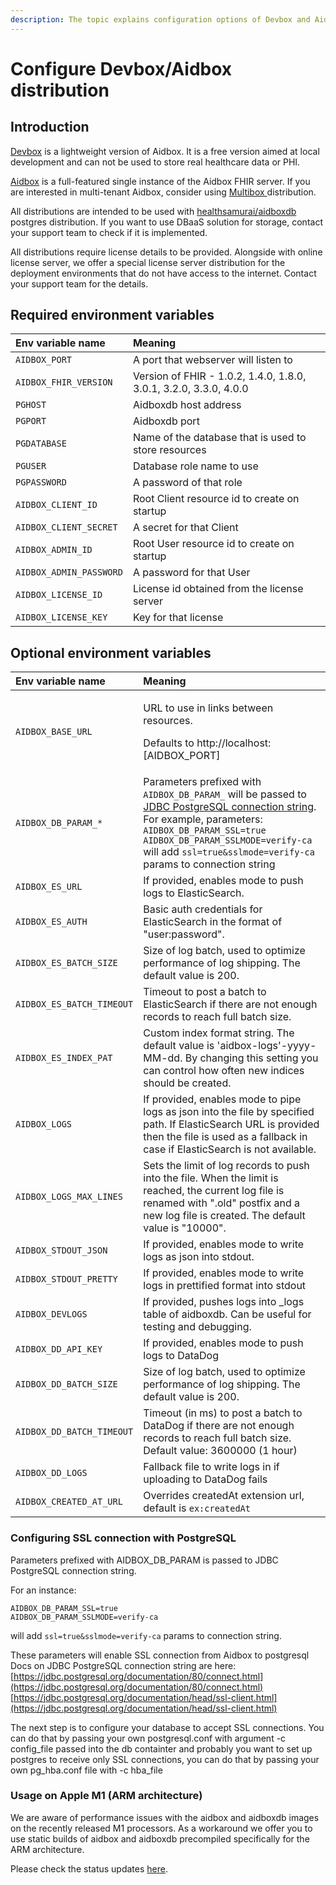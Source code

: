 ```yaml
---
description: The topic explains configuration options of Devbox and Aidbox distributions
---
```


# Configure Devbox/Aidbox distribution

## Introduction

[Devbox](https://hub.docker.com/r/healthsamurai/devbox) is a lightweight version of Aidbox. It is a free version aimed at local development and can not be used to store real healthcare data or PHI.

[Aidbox](https://hub.docker.com/r/healthsamurai/aidboxone) is a full-featured single instance of the Aidbox FHIR server. If you are interested in multi-tenant Aidbox, consider using [Multibox ](https://docs.aidbox.app/getting-started/installation/use-devbox-aidbox)distribution.

All distributions are intended to be used with [healthsamurai/aidboxdb](https://hub.docker.com/r/healthsamurai/aidboxdb) postgres distribution. If you want to use DBaaS solution for storage, contact your support team to check if it is implemented.

All distributions require license details to be provided. Alongside with online license server, we offer a special license server distribution for the deployment environments that do not have access to the internet. Contact your support team for the details.

## Required environment variables

| Env variable name | Meaning |
| :--- | :--- |
| `AIDBOX_PORT` | A port that webserver will listen to |
| `AIDBOX_FHIR_VERSION` | Version of FHIR - 1.0.2, 1.4.0, 1.8.0, 3.0.1, 3.2.0, 3.3.0, 4.0.0 |
| `PGHOST` | Aidboxdb host address |
| `PGPORT` | Aidboxdb port |
| `PGDATABASE` | Name of the database that is used to store resources |
| `PGUSER` | Database role name to use |
| `PGPASSWORD` | A password of that role |
| `AIDBOX_CLIENT_ID` | Root Client resource id to create on startup |
| `AIDBOX_CLIENT_SECRET` | A secret for that Client |
| `AIDBOX_ADMIN_ID` | Root User resource id to create on startup |
| `AIDBOX_ADMIN_PASSWORD` | A password for that User |
| `AIDBOX_LICENSE_ID` | License id obtained from the license server |
| `AIDBOX_LICENSE_KEY` | Key for that license |

## Optional environment variables

<table>
  <thead>
    <tr>
      <th style="text-align:left">Env variable name</th>
      <th style="text-align:left">Meaning</th>
    </tr>
  </thead>
  <tbody>
    <tr>
      <td style="text-align:left"><code>AIDBOX_BASE_URL</code>
      </td>
      <td style="text-align:left">
        <p>URL to use in links between resources.</p>
        <p>Defaults to http://localhost:[AIDBOX_PORT]</p>
      </td>
    </tr>
    <tr>
      <td style="text-align:left"><code>AIDBOX_DB_PARAM_*</code>
      </td>
      <td style="text-align:left">Parameters prefixed with <code>AIDBOX_DB_PARAM_</code> will be passed to
        <a
        href="https://jdbc.postgresql.org/documentation/80/connect.html">JDBC PostgreSQL connection string</a>. For example, parameters: <code>AIDBOX_DB_PARAM_SSL=true</code>  <code>AIDBOX_DB_PARAM_SSLMODE=verify-ca</code> will
          add <code>ssl=true&amp;sslmode=verify-ca</code> params to connection string</td>
    </tr>
    <tr>
      <td style="text-align:left"><code>AIDBOX_ES_URL</code>
      </td>
      <td style="text-align:left">If provided, enables mode to push logs to ElasticSearch.</td>
    </tr>
    <tr>
      <td style="text-align:left"><code>AIDBOX_ES_AUTH</code>
      </td>
      <td style="text-align:left">Basic auth credentials for ElasticSearch in the format of &quot;user:password&quot;.</td>
    </tr>
    <tr>
      <td style="text-align:left"><code>AIDBOX_ES_BATCH_SIZE</code>
      </td>
      <td style="text-align:left">Size of log batch, used to optimize performance of log shipping. The default
        value is 200.</td>
    </tr>
    <tr>
      <td style="text-align:left"><code>AIDBOX_ES_BATCH_TIMEOUT</code>
      </td>
      <td style="text-align:left">Timeout to post a batch to ElasticSearch if there are not enough records
        to reach full batch size.</td>
    </tr>
    <tr>
      <td style="text-align:left"><code>AIDBOX_ES_INDEX_PAT</code>
      </td>
      <td style="text-align:left">Custom index format string. The default value is &apos;aidbox-logs&apos;-yyyy-MM-dd.
        By changing this setting you can control how often new indices should be
        created.</td>
    </tr>
    <tr>
      <td style="text-align:left"><code>AIDBOX_LOGS</code>
      </td>
      <td style="text-align:left">If provided, enables mode to pipe logs as json into the file by specified
        path. If ElasticSearch URL is provided then the file is used as a fallback
        in case if ElasticSearch is not available.</td>
    </tr>
    <tr>
      <td style="text-align:left"><code>AIDBOX_LOGS_MAX_LINES</code>
      </td>
      <td style="text-align:left">Sets the limit of log records to push into the file. When the limit is
        reached, the current log file is renamed with &quot;.old&quot; postfix
        and a new log file is created. The default value is &quot;10000&quot;.</td>
    </tr>
    <tr>
      <td style="text-align:left"><code>AIDBOX_STDOUT_JSON</code>
      </td>
      <td style="text-align:left">If provided, enables mode to write logs as json into stdout.</td>
    </tr>
    <tr>
      <td style="text-align:left"><code>AIDBOX_STDOUT_PRETTY</code>
      </td>
      <td style="text-align:left">If provided, enables mode to write logs in prettified format into stdout</td>
    </tr>
    <tr>
      <td style="text-align:left"><code>AIDBOX_DEVLOGS</code>
      </td>
      <td style="text-align:left">If provided, pushes logs into _logs table of aidboxdb. Can be useful for
        testing and debugging.</td>
    </tr>
    <tr>
      <td style="text-align:left"><code>AIDBOX_DD_API_KEY</code>
      </td>
      <td style="text-align:left">If provided, enables mode to push logs to DataDog</td>
    </tr>
    <tr>
      <td style="text-align:left"><code>AIDBOX_DD_BATCH_SIZE</code>
      </td>
      <td style="text-align:left">Size of log batch, used to optimize performance of log shipping. The default
        value is 200.</td>
    </tr>
    <tr>
      <td style="text-align:left"><code>AIDBOX_DD_BATCH_TIMEOUT</code>
      </td>
      <td style="text-align:left">Timeout (in ms) to post a batch to DataDog if there are not enough records
        to reach full batch size. Default value: 3600000 (1 hour)</td>
    </tr>
    <tr>
      <td style="text-align:left"><code>AIDBOX_DD_LOGS</code>
      </td>
      <td style="text-align:left">Fallback file to write logs in if uploading to DataDog fails</td>
    </tr>
    <tr>
      <td style="text-align:left"><code>AIDBOX_CREATED_AT_URL</code>
      </td>
      <td style="text-align:left">Overrides createdAt extension url, default is <code>ex:createdAt</code>
      </td>
    </tr>
  </tbody>
</table>

### Configuring SSL connection with PostgreSQL

Parameters prefixed with AIDBOX\_DB\_PARAM is passed to JDBC PostgreSQL connection string.

For an instance:

`AIDBOX_DB_PARAM_SSL=true`  
`AIDBOX_DB_PARAM_SSLMODE=verify-ca`

will add `ssl=true&sslmode=verify-ca` params to connection string.

These parameters will enable SSL connection from Aidbox to postgresql Docs on JDBC PostgreSQL connection string are here: [https://jdbc.postgresql.org/documentation/80/connect.html](https://jdbc.postgresql.org/documentation/80/connect.html) [https://jdbc.postgresql.org/documentation/head/ssl-client.html](https://jdbc.postgresql.org/documentation/head/ssl-client.html)

The next step is to configure your database to accept SSL connections. You can do that by passing your own postgresql.conf with argument -c config\_file passed into the db containter and probably you want to set up postgres to receive only SSL connections, you can do that by passing your own pg\_hba.conf file with -c hba\_file

### Usage on Apple M1 \(ARM architecture\)

We are aware of performance issues with the aidbox and aidboxdb images on the recently released M1 processors. As a workaround we offer you to use static builds of aidbox and aidboxdb precompiled specifically for the ARM architecture. 

Please check the status updates [here](https://github.com/Aidbox/Issues/issues/393).


